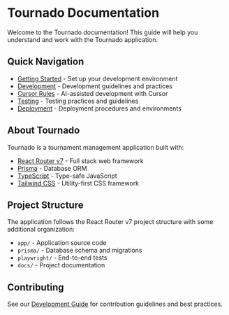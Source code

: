 # Tournado Documentation

Welcome to the Tournado documentation! This guide will help you understand and work with the Tournado application.

## Quick Navigation

- [Getting Started](getting_started.md) - Set up your development environment
- [Development](development.md) - Development guidelines and practices
- [Cursor Rules](development/cursor_rules.md) - AI-assisted development with Cursor
- [Testing](testing.md) - Testing practices and guidelines
- [Deployment](deployment.md) - Deployment procedures and environments

## About Tournado

Tournado is a tournament management application built with:

- [React Router v7](https://reactrouter.com/) - Full stack web framework
- [Prisma](https://prisma.io) - Database ORM
- [TypeScript](https://typescriptlang.org) - Type-safe JavaScript
- [Tailwind CSS](https://tailwindcss.com/) - Utility-first CSS framework

## Project Structure

The application follows the React Router v7 project structure with some additional organization:

- `app/` - Application source code
- `prisma/` - Database schema and migrations
- `playwright/` - End-to-end tests
- `docs/` - Project documentation

## Contributing

See our [Development Guide](development.md) for contribution guidelines and best practices.
